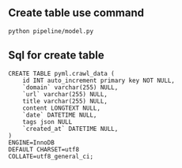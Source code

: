 ## Create table use command

```
python pipeline/model.py
```


## Sql for create table

```
CREATE TABLE pyml.crawl_data (
	id INT auto_increment primary key NOT NULL,
	`domain` varchar(255) NULL,
    `url` varchar(255) NULL,
	title varchar(255) NULL,
	content LONGTEXT NULL,
	`date` DATETIME NULL,
	tags json NULL
    `created_at` DATETIME NULL,
)
ENGINE=InnoDB
DEFAULT CHARSET=utf8
COLLATE=utf8_general_ci;

```